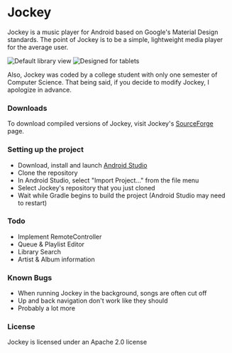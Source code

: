 # Jockey
Jockey is a music player for Android based on Google's Material Design standards. The point of Jockey is to be a simple, lightweight media player for the average user.


![Default library view](https://a.fsdn.com/con/app/proj/jockey-player/screenshots/Screenshot_2015-02-12-22-44-24.png)
![Designed for tablets](https://a.fsdn.com/con/app/proj/jockey-player/screenshots/Screenshot_2015-02-12-22-49-56.png)

Also, Jockey was coded by a college student with only one semester of Computer Science. That being said, if you decide to modify Jockey, I apologize in advance.

### Downloads
To download compiled versions of Jockey, visit Jockey's [SourceForge] page.

### Setting up the project
 - Download, install and launch [Android Studio]
 - Clone the repository
 - In Android Studio, select "Import Project..." from the file menu
 - Select Jockey's repository that you just cloned
 - Wait while Gradle begins to build the project (Android Studio may need to restart)

### Todo
 - Implement RemoteController
 - Queue & Playlist Editor
 - Library Search
 - Artist & Album information
 
### Known Bugs
 - When running Jockey in the background, songs are often cut off
 - Up and back navigation don't work like they should
 - Probably a lot more

### License
Jockey is licensed under an Apache 2.0 license

[Android Studio]:http://developer.android.com/sdk/index.html
[SourceForge]:https://sourceforge.net/projects/jockey-player/